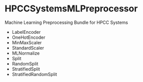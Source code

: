 # HPCCSystemsMLPreprocessor

Machine Learning Preprocessing Bundle for HPCC Systems
- LabelEncoder
- OneHotEncoder
- MinMaxScaler
- StandardScaler
- MLNormalize
- Split
- RandomSplit
- StratifiedSplit
- StratifiedRandomSplit
